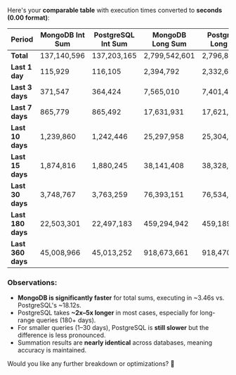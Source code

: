 Here's your **comparable table** with execution times converted to **seconds (0.00 format)**:

| **Period**         | **MongoDB Int Sum** | **PostgreSQL Int Sum** | **MongoDB Long Sum** | **PostgreSQL Long Sum** | **MongoDB Double Sum** | **PostgreSQL Double Sum** | **MongoDB Time (s)** | **PostgreSQL Time (s)** |
|--------------------|-------------------|---------------------|-------------------|---------------------|-------------------|---------------------|-----------------|-------------------|
| **Total**         | 137,140,596        | 137,203,165        | 2,799,542,601     | 2,796,831,965      | 2,798,895.99      | 2,798,417.50       | 3.46            | 18.12            |
| **Last 1 day**    | 115,929            | 116,105            | 2,394,792         | 2,332,633         | 2,371.09         | 2,401.74          | 2.99            | 7.39             |
| **Last 3 days**   | 371,547            | 364,424            | 7,565,010         | 7,401,414         | 7,609.37         | 7,461.52          | 2.96            | 7.45             |
| **Last 7 days**   | 865,779            | 865,492            | 17,631,931        | 17,621,710        | 17,653.51        | 17,690.65         | 2.95            | 7.05             |
| **Last 10 days**  | 1,239,860          | 1,242,446          | 25,297,958        | 25,304,958        | 25,325.79        | 25,376.44         | 2.93            | 7.11             |
| **Last 15 days**  | 1,874,816          | 1,880,245          | 38,141,408        | 38,328,101        | 38,194.69        | 38,293.87         | 2.90            | 7.19             |
| **Last 30 days**  | 3,748,767          | 3,763,259          | 76,393,151        | 76,534,434        | 76,419.72        | 76,596.96         | 2.97            | 7.33             |
| **Last 180 days** | 22,503,301         | 22,497,183         | 459,294,942       | 459,189,751       | 458,951.36       | 459,299.30        | 3.09            | 17.36            |
| **Last 360 days** | 45,008,966         | 45,013,252         | 918,673,661       | 918,470,932       | 918,569.79       | 918,883.93        | 3.24            | 17.76            |

### **Observations:**
- **MongoDB is significantly faster** for total sums, executing in ~3.46s vs. PostgreSQL's ~18.12s.
- PostgreSQL takes **~2x–5x longer** in most cases, especially for long-range queries (180+ days).
- For smaller queries (1–30 days), PostgreSQL is **still slower** but the difference is less pronounced.
- Summation results are **nearly identical** across databases, meaning accuracy is maintained.

Would you like any further breakdown or optimizations? 🚀
